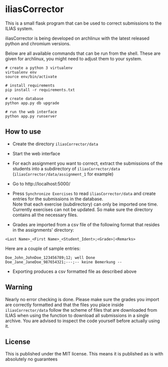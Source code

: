 # iliasCorrector

This is a small flask program that can be used to correct submissions to the ILIAS system.

iliasCorrector is being developed on archlinux with the latest released python and chromium versions.

Below are all available commands that can be run from the shell. These are given for archlinux, you might need to adjust them to your system.
```
# create a python 3 virtualenv
virtualenv env
source env/bin/activate

# install requirements
pip install -r requirements.txt

# create database
python app.py db upgrade

# run the web interface
python app.py runserver
```


## How to use

* Create the directory `iliasCorrector/data`
* Start the web interface

* For each assignment you want to correct, extract the submissions of the students into a subdirectory of `iliasCorrector/data` (`iliasCorrector/data/assignment_1` for example)

* Go to http://localhost:5000/
* Press `Synchronize Exercises` to read `iliasCorrector/data` and create entries for the submissions in the database.  
Note that each exercise (subdirectory) can only be imported one time. Currently exercises can not be updated. So make sure the directory contains all the necessary files.
* Grades are imported from a csv file of the following format that resides in
  the assignments' directory:
```
<Last Name>_<First Name>_<Student_Ident>;<Grade>|<Remarks>
```
Here are a couple of sample entries:
```
Doe_John_JohnDoe_123456789;12; well Done
Doe_Jane_JaneDoe_987654321;---;-- keine Bemerkung --
```
* Exporting produces a csv formatted file as described above

## Warning
Nearly no error checking is done. Please make sure the grades you import are correctly formatted and that the files you place inside `iliasCorrector/data` follow the scheme of files that are downloaded from ILIAS when using the function to download all submissions in a single archive.
You are advised to inspect the code yourself before actually using it.

## License
This is published under the MIT license. This means it is published as is with absolutely no guarantees
